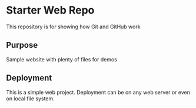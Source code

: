 # Starter Web Repo

This repository is for showing how Git and GitHub work

## Purpose

Sample website with plenty of files for demos

## Deployment
This is a simple web project. Deployment can be on any web server or even on local file system.
